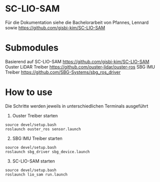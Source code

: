 # SC-LIO-SAM
Für die Dokumentation siehe die Bachelorarbeit von Pfannes, Lennard sowie https://github.com/gisbi-kim/SC-LIO-SAM

# Submodules
Basierend auf SC-LIO-SAM https://github.com/gisbi-kim/SC-LIO-SAM
Ouster LiDAR Treiber https://github.com/ouster-lidar/ouster-ros
SBG IMU Treiber https://github.com/SBG-Systems/sbg_ros_driver

# How to use
Die Schritte werden jeweils in unterschiedlichen Terminals ausgeführt
1. Ouster Treiber starten
```console
source devel/setup.bash
roslaunch ouster_ros sensor.launch
```
2. SBG IMU Treiber starten
```console
source devel/setup.bash
roslaunch sbg_driver sbg_device.launch
```
3. SC-LIO-SAM starten
```console
source devel/setup.bash
roslaunch lio_sam run.launch
```
